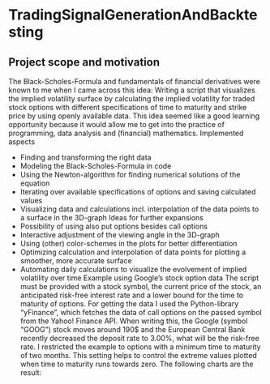 # TradingSignalGenerationAndBacktesting

## Project scope and motivation
The Black-Scholes-Formula and fundamentals of financial derivatives were known to me when I came across this idea: Writing a script that visualizes the implied volatility surface by calculating the implied volatility for traded stock options with different specifications of time to maturity and strike price by using openly available data.
This idea seemed like a good learning opportunity because it would allow me to get into the practice of programming, data analysis and (financial) mathematics.
Implemented aspects
- Finding and transforming the right data
- Modeling the Black-Scholes-Formula in code
- Using the Newton-algorithm for finding numerical solutions of the equation
- Iterating over available specifications of options and saving calculated values
- Visualizing data and calculations incl. interpolation of the data points to a surface in the 3D-graph
Ideas for further expansions
- Possibility of using also put options besides call options
- Interactive adjustment of the viewing angle in the 3D-graph
- Using (other) color-schemes in the plots for better differentiation
- Optimizing calculation and interpolation of data points for plotting a smoother, more accurate surface
- Automating daily calculations to visualize the evolvement of implied volatility over time
Example using Google’s stock option data
The script must be provided with a stock symbol, the current price of the stock, an anticipated risk-free interest rate and a lower bound for the time to maturity of options.
For getting the data I used the Python-library “yFinance”, which fetches the data of call options on the passed symbol from the Yahoo! Finance API. When writing this, the Google (symbol “GOOG”) stock moves around 190$ and the European Central Bank recently decreased the deposit rate to 3.00%, what will be the risk-free rate. I restricted the example to options with a minimum time to maturity of two months. This setting helps to control the extreme values plotted when time to maturity runs towards zero. The following charts are the result:
